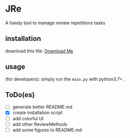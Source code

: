 # JRe
A handy tool to manage review repetitions tasks

## installation
download this file: [Download Me](https://github.com/J-Saeedi/JRe/releases/download/v1.2/JRe.Setup.exe)

## usage
(for developers): simply run the `main.py` with python3.7+ .


## ToDo(es)
- [ ] generate better README.md
- [x] create installation script 
- [ ] add colorful UI 
- [ ] add other ReviewMethods
- [ ] add some figures to README.md
